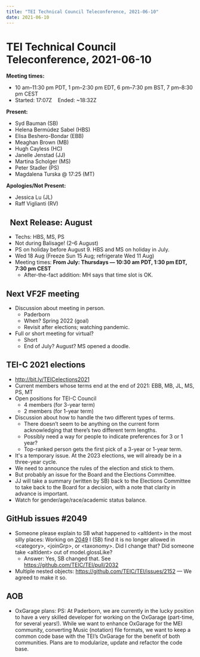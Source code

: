 ```yaml
---
title: "TEI Technical Council Teleconference, 2021-06-10"
date: 2021-06-10
---
```

# TEI Technical Council Teleconference, 2021-06-10
**Meeting times:** 


* 10 am–11:30 pm PDT, 1 pm–2:30 pm EDT, 6 pm–7:30 pm BST, 7 pm–8:30 pm CEST
* Started: 17:07Z    Ended: \~18:32Z


**Present:**
* Syd Bauman (SB)
* Helena Bermúdez Sabel (HBS)
* Elisa Beshero\-Bondar (EBB)
* Meaghan Brown (MB)
* Hugh Cayless (HC)
* Janelle Jenstad (JJ)
* Martina Scholger (MS)
* Peter Stadler (PS)
* Magdalena Turska @ 17:25 (MT)


**Apologies/Not Present:**
* Jessica Lu (JL)
* Raff Viglianti (RV)


 
Next Release: August
--------------------


* Techs: HBS, MS, PS
* Not during Balisage! (2–6 August)
* PS on holiday before August 9\. HBS and MS on holiday in July.
* Wed 18 Aug (Freeze Sun 15 Aug; refrigerate Wed 11 Aug)
* Meeting times: **From July: Thursdays — 10:30 am PDT, 1:30 pm EDT, 7:30 pm CEST**
	+ After\-the\-fact addition: MH says that time slot is OK.


Next VF2F meeting
-----------------


* Discussion about meeting in person.
	+ Paderborn
	+ When? Spring 2022 (goal)
	+ Revisit after elections; watching pandemic.
* Full or short meeting for virtual?
	+ Short
	+ End of July? August? MS opened a doodle.


TEI\-C 2021 elections
---------------------


* <http://bit.ly/TEICelections2021>
* Current members whose terms end at the end of 2021:
EBB, MB, JL, MS, PS, MT
* Open positions for TEI\-C Council
	+ 4 members (for 3\-year term)
	+ 2 members (for 1\-year term)
* Discussion about how to handle the two different types of terms.
	+ There doesn’t seem to be anything on the current form acknowledging that there’s two different term lengths.
	+ Possibly need a way for people to indicate preferences for 3 or 1 year?
	+ Top\-ranked person gets the first pick of a 3\-year or 1\-year term.
* It's a temporary issue. At the 2023 elections, we will already be in a three\-year cycle.
* We need to announce the rules of the election and stick to them.
* But probably an issue for the Board and the Elections Committee.
* JJ will take a summary (written by SB) back to the Elections Committee to take back to the Board for a decision, with a note that clarity in advance is important.
* Watch for gender/age/race/academic status balance.


GitHub issues \#2049
--------------------


* Someone please explain to SB what happened to \<altIdent\> in the most silly places: Working on [2049](https://github.com/TEIC/TEI/issues/2049) I (SB) find it is no longer allowed in \<category\>, \<joinGrp\>, or \<taxonomy\>. Did I change that? Did someone take \<altIdent\> out of model.glossLike?
	+ Answer: Yes, SB changed that. See <https://github.com/TEIC/TEI/pull/2032>
* Multiple nested objects: <https://github.com/TEIC/TEI/issues/2152> — We agreed to make it so.


AOB
---


* OxGarage plans: PS: At Paderborn, we are currently in the lucky position to have a very skilled developer for working on the OxGarage (part\-time, for several years!). While we want to enhance OxGarage for the MEI community, converting Music (notation) file formats, we want to keep a common code base with the TEI’s OxGarage for the benefit of both communities. Plans are to modularize, update and refactor the code base.


 